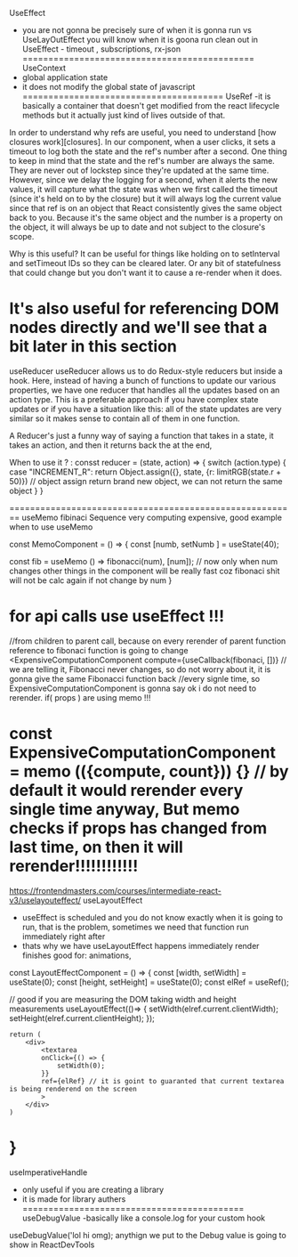 UseEffect
- you are not gonna be precisely sure of when it is gonna run vs UseLayOutEffect you will know when it is goona run
clean out in UseEffect - timeout , subscriptions, rx-json
=============================================
UseContext
- global application state
- it does not modify the global state of javascript
=======================================
UseRef
-it is basically a container that doesn't get modified from the react lifecycle methods but it actually just kind of lives outside of that.

In order to understand why refs are useful, you need to understand [how closures work][closures]. In our component, when a user clicks, it sets a timeout to log both the state and the ref's number after a second. One thing to keep in mind that the state and the ref's number are always the same. They are never out of lockstep since they're updated at the same time. However, since we delay the logging for a second, when it alerts the new values, it will capture what the state was when we first called the timeout (since it's held on to by the closure) but it will always log the current value since that ref is on an object that React consistently gives the same object back to you. Because it's the same object and the number is a property on the object, it will always be up to date and not subject to the closure's scope.

Why is this useful? It can be useful for things like holding on to setInterval and setTimeout IDs so they can be cleared later. Or any bit of statefulness that could change but you don't want it to cause a re-render when it does.

It's also useful for referencing DOM nodes directly and we'll see that a bit later in this section
=================================================
useReducer
useReducer allows us to do Redux-style reducers but inside a hook. Here, instead of having a bunch of functions to update our various properties, we have one reducer that handles all the updates based on an action type. This is a preferable approach if you have complex state updates or if you have a situation like this: all of the state updates are very similar so it makes sense to contain all of them in one function.

A Reducer's just a funny way of saying a function that takes in a state, it takes an action, and then it returns back the at the end,

When to use it ? : 
consst reducer = (state, action) => {
    switch (action.type) {
        case "INCREMENT_R":
        return Object.assign({}, state, {r: limitRGB(state.r + 50)}) // object assign return brand new object, we can not return the same object
    }
}

========================================================
useMemo
fibinaci Sequence very computing expensive, good example when to use useMemo

const MemoComponent = () => {
const [numb, setNumb ] = useState(40);

const fib = useMemo () => fibonacci(num), [num]); // now only when num changes other things in the component will be really fast coz fibonaci shit will not be calc again if not change by num
}

for api calls use useEffect !!!
================================================

//from children to parent call, because on every rerender of parent function reference to fibonaci function is going to change
<ExpensiveComputationComponent
    compute={useCallback(fibonaci, [])} // we are telling it, Fibonacci never changes, so do not worry about it, it is gonna give the same Fibonacci function back 
                                        //every signle time,  so ExpensiveComputationComponent is gonna say ok i do not need to rerender. if( props ) are using memo !!!
>

const ExpensiveComputationComponent = memo (({compute, count})) {} // by default it would rerender every single time anyway, But memo checks if props has changed from last time, on then it will rerender!!!!!!!!!!!!
============================
https://frontendmasters.com/courses/intermediate-react-v3/uselayouteffect/
useLayoutEffect 
- useEffect is scheduled and you do not know exactly when it is going to run, that is the problem, sometimes we need that function run immediately right after
- thats why we have useLayoutEffect happens immediately render finishes good for: animations,

const LayoutEffectComponent = () => {
    const [width, setWidth] = useState(0);
    const [height, setHeight] = useState(0);
    const elRef = useRef();

// good if you are measuring the DOM taking width and height measurements
    useLayoutEffect(()=> {
        setWidth(elref.current.clientWidth);
        setHeight(elref.current.clientHeight);
    });

    return (
        <div>
            <textarea
            onClick={() => {
                setWidth(0);
            }}
            ref={elRef} // it is goint to guaranted that current textarea is being renderend on the screen
            >
        </div>
    )
}
====================================================
useImperativeHandle
- only useful if you are creating a library
- it is made for library authers
===========================================
useDebugValue
-basically like a console.log for your custom hook

useDebugValue('lol hi omg); anythign we put to the Debug value is going to show in ReactDevTools